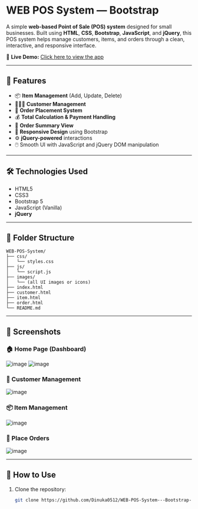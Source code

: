 # WEB POS System — Bootstrap

A simple **web-based Point of Sale (POS) system** designed for small businesses. Built using **HTML**, **CSS**, **Bootstrap**, **JavaScript**, and **jQuery**, this POS system helps manage customers, items, and orders through a clean, interactive, and responsive interface.

🔗 **Live Demo:** [Click here to view the app](https://web-pos-system-bootstrap.vercel.app/)

---

## 🚀 Features

- 📦 **Item Management** (Add, Update, Delete)
- 🧑‍🤝‍🧑 **Customer Management**
- 🛒 **Order Placement System**
- 💰 **Total Calculation & Payment Handling**
- 🔁 **Order Summary View**
- 📱 **Responsive Design** using Bootstrap
- ⚙️ **jQuery-powered** interactions
- 🖱️ Smooth UI with JavaScript and jQuery DOM manipulation

---

## 🛠️ Technologies Used

- HTML5
- CSS3
- Bootstrap 5
- JavaScript (Vanilla)
- **jQuery**

---

## 📂 Folder Structure
```
WEB-POS-System/
├── css/
│   └── styles.css
├── js/
│   └── script.js
├── images/
│   └── (all UI images or icons)
├── index.html
├── customer.html
├── item.html
├── order.html
└── README.md
```


---

## 📸 Screenshots

### 🏠 Home Page (Dashboard)
![image](https://github.com/user-attachments/assets/dc084e03-14d2-486b-a68b-74b13279ce77)
![image](https://github.com/user-attachments/assets/f238eba0-bb12-46ef-958e-1e2f20a9e1db)



### 👥 Customer Management
![image](https://github.com/user-attachments/assets/f88377e8-2fd1-45af-9db7-7eac20530b8a)


### 📦 Item Management
![image](https://github.com/user-attachments/assets/64be008b-4a8b-4920-9a70-f80bcf73c70f)



### 🛒 Place Orders
![image](https://github.com/user-attachments/assets/5d3a5b11-5a00-4931-8e18-47288f9ba536)



---

## 📌 How to Use

1. Clone the repository:
   ```bash
   git clone https://github.com/Dinuka0512/WEB-POS-System---Bootstrap-.git
